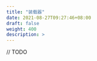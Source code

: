 ```yaml
---
title: "装载器"
date: 2021-08-27T09:27:46+08:00
draft: false
weight: 400
description: >
---
```


// TODO

